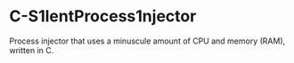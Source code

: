 # C-S1lentProcess1njector
Process injector that uses a minuscule amount of CPU and memory (RAM), written in C.
